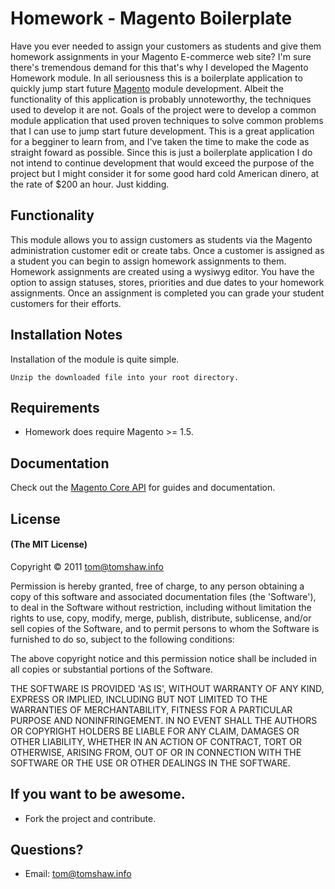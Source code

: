 # Homework - Magento Boilerplate

Have you ever needed to assign your customers as students and give them homework assignments in your Magento E-commerce web site? I'm sure there's tremendous demand for this that's why I developed the Magento Homework module. In all seriousness this is a boilerplate application to quickly jump start future [Magento](http://www.magentocommerce.com/) module development. Albeit the functionality of this application is probably unnoteworthy, the techniques used to develop it are not. Goals of the project were to develop a common module application that used proven techniques to solve common problems that I can use to jump start future development. This is a great application for a begginer to learn from, and I've taken the time to make the code as straight foward as possible. Since this is just a boilerplate application I do not intend to continue development that would exceed the purpose of the project but I might consider it for some good hard cold American dinero, at the rate of $200 an hour. Just kidding. 

## Functionality

This module allows you to assign customers as students via the Magento administration customer edit or create tabs. Once a customer is assigned as a student you can begin to assign homework assignments to them. Homework assignments are created using a wysiwyg editor. You have the option to assign statuses, stores, priorities and due dates to your homework assignments. Once an assignment is completed you can grade your student customers for their efforts. 

## Installation Notes 

Installation of the module is quite simple.

	Unzip the downloaded file into your root directory. 
	
## Requirements

 - Homework does require Magento >= 1.5.

## Documentation

Check out the [Magento Core API](http://www.magentocommerce.com/support/magento_core_api) for guides and documentation.

## License

#### (The MIT License)

Copyright &copy; 2011 [tom@tomshaw.info](mailto:tom@tomshaw.info) 

Permission is hereby granted, free of charge, to any person obtaining a copy of this software and associated documentation files (the 'Software'), to deal in the Software without restriction, including without limitation the rights to use, copy, modify, merge, publish, distribute, sublicense, and/or sell copies of the Software, and to permit persons to whom the Software is furnished to do so, subject to the following conditions:

The above copyright notice and this permission notice shall be included in all copies or substantial portions of the Software.

THE SOFTWARE IS PROVIDED 'AS IS', WITHOUT WARRANTY OF ANY KIND, EXPRESS OR IMPLIED, INCLUDING BUT NOT LIMITED TO THE WARRANTIES OF MERCHANTABILITY, FITNESS FOR A PARTICULAR PURPOSE AND NONINFRINGEMENT. IN NO EVENT SHALL THE AUTHORS OR COPYRIGHT HOLDERS BE LIABLE FOR ANY CLAIM, DAMAGES OR OTHER LIABILITY, WHETHER IN AN ACTION OF CONTRACT, TORT OR OTHERWISE, ARISING FROM, OUT OF OR IN CONNECTION WITH THE SOFTWARE OR THE USE OR OTHER DEALINGS IN THE SOFTWARE.

## If you want to be awesome.

- Fork the project and contribute.

## Questions?

- Email: [tom@tomshaw.info](mailto:tom@tomshaw.info) 